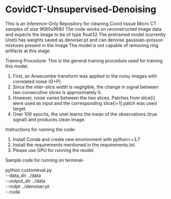 # CovidCT-Unsupervised-Denoising


This is an Inference-Only  Repository for cleaning Covid tissue Micro CT samples of size 9680x9680
The code works on reconstructed image data and expects the image to be of type float32
The pretrained model (currently Unet) has weights saved as denoiser.pt and can denoise gaussian-poisson mixtures present in the image
The model is not capable of removing ring artifacts at this stage.

Training Procedure:
This is the general training procedure used for training this model.
1. First, an Ansecombe transform was applied to the noisy images with correlated noise (G+P).
2. Since the inter-slice width is negligible, the change in signal between two consecutive slices is approximately 0.
3. However, noise varies between the two slices. Patches from slice[i] were used as input and the corresponding slice[i+1] patch was used target.
4. Over 100 epochs, the unet learns the mean of the observations (true signal) and produces clean image.


Instructions for running the code:

1. Install Conda and create new environment with python>=3.7 
2. Install the requirements mentioned in the requirements.txt
3. Please use GPU for running the model.

Sample code for running on terminal-

python customeval.py \
--data_dir ../data \
--output_dir ../data \
--mdpt ../denoiser.pt \
--cuda
